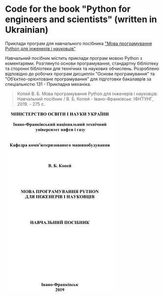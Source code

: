 # Code for the book "Python for engineers and scientists" (written in Ukrainian)
Приклади програм для навчального посібника ["Мова програмування Python для інженерів і науковців"](https://openlibrary.org/books/OL26754906M/%D0%9C%D0%BE%D0%B2%D0%B0_%D0%BF%D1%80%D0%BE%D0%B3%D1%80%D0%B0%D0%BC%D1%83%D0%B2%D0%B0%D0%BD%D0%BD%D1%8F_Python_%D0%B4%D0%BB%D1%8F_%D1%96%D0%BD%D0%B6%D0%B5%D0%BD%D0%B5%D1%80%D1%96%D0%B2_%D1%96_%D0%BD%D0%B0%D1%83%D0%BA%D0%BE%D0%B2%D1%86%D1%96%D0%B2)

Навчальний посібник містить приклади програм мовою Python з коментарями. Розглянуто основи програмування, стандартну бібліотеку та сторонні бібліотеки для технічних та наукових обчислень. Розроблено відповідно до робочих програм дисциплін "Основи програмування" та "Об’єктно-орієнтоване програмування" для підготовки бакалаврів за спеціальністю 131 - Прикладна механіка.

>Копей В. Б. Мова програмування Python для інженерів і науковців: Навчальний посібник / В. Б. Копей - Івано-Франківськ: ІФНТУНГ, 2019. - 275 с.

![](Book%20cover.png)
